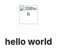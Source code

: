 <p align="center">
  <a href="https://github.com/takagiyuuki">
    <img alt="Github" src="https://github.com/takagiyuuki.png" width="60" />
  </a>
</p>
<h1 align="center">
  hello world
</h1>
